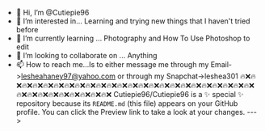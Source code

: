 - 👋 Hi, I’m @Cutiepie96
- 👀 I’m interested in... Learning and trying new things that I haven't tried before
- 🌱 I’m currently learning ... Photography and How To Use Photoshop to edit
- 💞️ I’m looking to collaborate on ... Anything
- 📫 How to reach me...Is to either message me through my Email->lesheahaney97@yahoo.com or through my Snapchat->leshea301
🔥❌🔥❌🔥❌🔥❌🔥❌🔥❌🔥❌🔥❌🔥❌🔥❌🔥❌🔥❌🔥❌🔥❌🔥❌🔥❌🔥❌🔥❌🔥❌🔥❌🔥❌🔥❌🔥❌🔥❌🔥❌🔥❌🔥❌🔥❌🔥❌🔥❌🔥❌🔥❌🔥❌
Cutiepie96/Cutiepie96 is a ✨ special ✨ repository because its `README.md` (this file) appears on your GitHub profile.
You can click the Preview link to take a look at your changes.
--->
